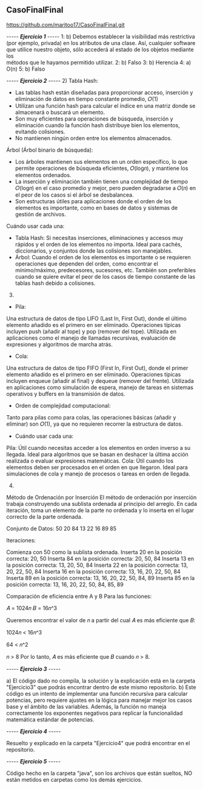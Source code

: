 ## CasoFinalFinal
https://github.com/maritoo17/CasoFinalFinal.git


----- *****Ejercicio 1***** -----
1: b)    Debemos establecer la visibilidad más restrictiva (por ejemplo, privada) en los atributos de una clase. Así, cualquier software que utilice nuestro objeto, sólo accederá al estado de los objetos mediante los     
         métodos que le hayamos permitido utilizar.
2: b)    Falso
3: b)    Herencia
4: a)    O(n)
5: b)    Falso


----- *****Ejercicio 2***** -----
2)
Tabla Hash:
- Las tablas hash están diseñadas para proporcionar acceso, inserción y eliminación de datos en tiempo constante promedio, 𝑂(1)
- Utilizan una función hash para calcular el índice en una matriz donde se almacenará o buscará un elemento.
- Son muy eficientes para operaciones de búsqueda, inserción y eliminación cuando la función hash distribuye bien los elementos, evitando colisiones.
- No mantienen ningún orden entre los elementos almacenados.

Árbol (Árbol binario de búsqueda):
- Los árboles mantienen sus elementos en un orden específico, lo que permite operaciones de búsqueda eficientes, 𝑂(log𝑛), y mantiene los elementos ordenados.
- La inserción y eliminación también tienen una complejidad de tiempo 𝑂(log𝑛) en el caso promedio y mejor, pero pueden degradarse a 𝑂(𝑛) en el peor de los casos si el árbol se desbalancea.
- Son estructuras útiles para aplicaciones donde el orden de los elementos es importante, como en bases de datos y sistemas de gestión de archivos.

Cuándo usar cada una:

- Tabla Hash: Si necesitas inserciones, eliminaciones y accesos muy rápidos y el orden de los elementos no importa. Ideal para cachés, diccionarios, y conjuntos donde las colisiones son manejables.
- Árbol: Cuando el orden de los elementos es importante o se requieren operaciones que dependen del orden, como encontrar el mínimo/máximo, predecesores, sucesores, etc. También son preferibles cuando se quiere evitar el 
         peor de los casos de tiempo constante de las tablas hash debido a colisiones.

3)
- Pila:

Una estructura de datos de tipo LIFO (Last In, First Out), donde el último elemento añadido es el primero en ser eliminado.
Operaciones típicas incluyen push (añadir al tope) y pop (remover del tope).
Utilizada en aplicaciones como el manejo de llamadas recursivas, evaluación de expresiones y algoritmos de marcha atrás.

- Cola:

Una estructura de datos de tipo FIFO (First In, First Out), donde el primer elemento añadido es el primero en ser eliminado.
Operaciones típicas incluyen enqueue (añadir al final) y dequeue (remover del frente).
Utilizada en aplicaciones como simulación de espera, manejo de tareas en sistemas operativos y buffers en la transmisión de datos.

- Orden de complejidad computacional:

Tanto para pilas como para colas, las operaciones básicas (añadir y eliminar) son 𝑂(1), ya que no requieren recorrer la estructura de datos.

- Cuándo usar cada una:

Pila: Útil cuando necesitas acceder a los elementos en orden inverso a su llegada. Ideal para algoritmos que se basan en deshacer la última acción realizada o evaluar expresiones matemáticas.
Cola: Útil cuando los elementos deben ser procesados en el orden en que llegaron. Ideal para simulaciones de cola y manejo de procesos o tareas en orden de llegada.

4)
Método de Ordenación por Inserción
El método de ordenación por inserción trabaja construyendo una sublista ordenada al principio del arreglo. En cada iteración, toma un elemento de la parte no ordenada y lo inserta en el lugar correcto de la parte ordenada.

Conjunto de Datos: 50 20 84 13 22 16 89 85

Iteraciones:

Comienza con 50 como la sublista ordenada.
Inserta 20 en la posición correcta: 20, 50
Inserta 84 en la posición correcta: 20, 50, 84
Inserta 13 en la posición correcta: 13, 20, 50, 84
Inserta 22 en la posición correcta: 13, 20, 22, 50, 84
Inserta 16 en la posición correcta: 13, 16, 20, 22, 50, 84
Inserta 89 en la posición correcta: 13, 16, 20, 22, 50, 84, 89
Inserta 85 en la posición correcta: 13, 16, 20, 22, 50, 84, 85, 89

Comparación de eficiencia entre A y B
Para las funciones:

𝐴 = 1024𝑛
𝐵 = 16𝑛^3
 
Queremos encontrar el valor de 𝑛 a partir del cual 𝐴 es más eficiente que 𝐵:

1024𝑛 < 16𝑛^3
 
64 < 𝑛^2
 
𝑛 > 8
Por lo tanto, 𝐴 es más eficiente que 𝐵 cuando 𝑛 > 8.

----- *****Ejercicio 3***** -----

a) El código dado no compila, la solución y la explicación está en la carpeta "Ejercicio3" que podrás encontrar dentro de este mismo repositorio.
b) Este código es un intento de implementar una función recursiva para calcular potencias, pero requiere ajustes en la lógica para manejar mejor los casos base y el ámbito de las variables. Además, la función no maneja correctamente los exponentes negativos para replicar la funcionalidad matemática estándar de potencias.


----- *****Ejercicio 4***** ----- 

Resuelto y explicado en la carpeta "Ejercicio4" que podrá encontrar en el repositorio.


----- *****Ejercicio 5***** -----

Código hecho en la carpeta "java", son los archivos que están sueltos, NO están metidos en carpetas como los demás ejercicios. 
